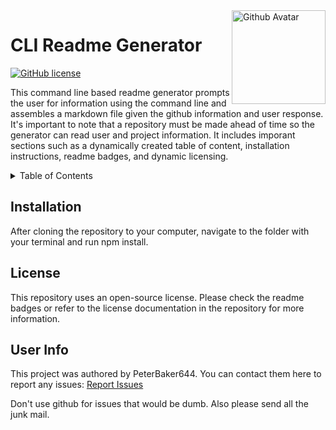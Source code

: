 <img src="https://avatars1.githubusercontent.com/u/61387901?v=4" alt="Github Avatar" width="150" align="right" />

# CLI Readme Generator

[![GitHub license](https://img.shields.io/github/license/PeterBaker644/Readme-Generator)](https://github.com/PeterBaker644/Readme-Generator/blob/master/LICENSE) 

This command line based readme generator prompts the user for information using the command line and assembles a markdown file given the github information and user response. It's important to note that a repository must be made ahead of time so the generator can read user and project information. It includes imporant sections such as a dynamically created table of content, installation instructions, readme badges, and dynamic licensing.

<details>
<summary>Table of Contents</summary>

## Table of Contents
* Title
* Description
* [Installation](#installation)
* [License](#license)
* [User Info](#user-info)

</details>

## Installation
After cloning the repository to your computer, navigate to the folder with your terminal and run npm install.

## License
This repository uses an open-source license. Please check the readme badges or refer to the license documentation in the repository for more information.

## User Info
This project was authored by PeterBaker644.
You can contact them here to report any issues: <a href="mailto:baker644@umn.edu">Report Issues</a>

Don't use github for issues that would be dumb. Also please send all the junk mail.